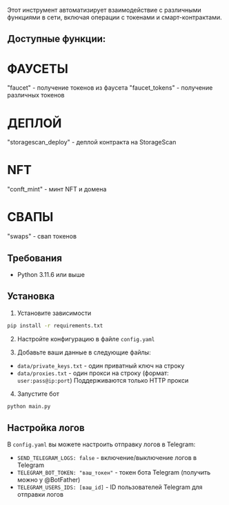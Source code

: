 Этот инструмент автоматизирует взаимодействие с различными функциями в сети, включая операции с токенами и смарт-контрактами.

## Доступные функции:
# ФАУСЕТЫ
"faucet" - получение токенов из фаусета
"faucet_tokens" - получение различных токенов

# ДЕПЛОЙ
"storagescan_deploy" - деплой контракта на StorageScan

# NFT
"conft_mint" - минт NFT и домена

# СВАПЫ
"swaps" - свап токенов

## Требования
- Python 3.11.6 или выше

## Установка

1. Установите зависимости
```bash
pip install -r requirements.txt
```

2. Настройте конфигурацию в файле `config.yaml`

3. Добавьте ваши данные в следующие файлы:
- `data/private_keys.txt` - один приватный ключ на строку
- `data/proxies.txt` - один прокси на строку (формат: `user:pass@ip:port`)
   Поддерживаются только HTTP прокси

4. Запустите бот
```bash
python main.py
```

## Настройка логов
В `config.yaml` вы можете настроить отправку логов в Telegram:
- `SEND_TELEGRAM_LOGS: false` - включение/выключение логов в Telegram
- `TELEGRAM_BOT_TOKEN: "ваш_токен"` - токен бота Telegram (получить можно у @BotFather)
- `TELEGRAM_USERS_IDS: [ваш_id]` - ID пользователей Telegram для отправки логов

